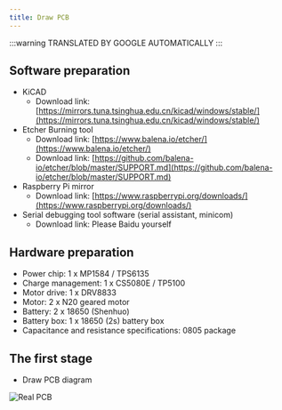 ```yaml
---
title: Draw PCB
---
```


:::warning
TRANSLATED BY GOOGLE AUTOMATICALLY
:::

## Software preparation

- KiCAD 
	- Download link: [https://mirrors.tuna.tsinghua.edu.cn/kicad/windows/stable/](https://mirrors.tuna.tsinghua.edu.cn/kicad/windows/stable/)
- Etcher Burning tool
	- Download link: [https://www.balena.io/etcher/](https://www.balena.io/etcher/)
	- Download link: [https://github.com/balena-io/etcher/blob/master/SUPPORT.md](https://github.com/balena-io/etcher/blob/master/SUPPORT.md)
- Raspberry Pi mirror
	- Download link: [https://www.raspberrypi.org/downloads/](https://www.raspberrypi.org/downloads/)
- Serial debugging tool software (serial assistant, minicom)
	- Download link: Please Baidu yourself

## Hardware preparation

- Power chip: 1 x MP1584 / TPS6135
- Charge management: 1 x CS5080E / TP5100
- Motor drive: 1 x DRV8833
- Motor: 2 x N20 geared motor
- Battery: 2 x 18650 (Shenhuo)
- Battery box: 1 x 18650 (2s) battery box
- Capacitance and resistance specifications: 0805 package

## The first stage

- Draw PCB diagram

![Real PCB](https://github.com/langpie/langpie/raw/master/documents/images/real_pcb_v1_1.jpg.jpg)
